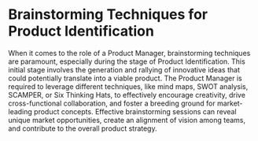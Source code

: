 # Brainstorming Techniques for Product Identification

When it comes to the role of a Product Manager, brainstorming techniques are paramount, especially during the stage of Product Identification. This initial stage involves the generation and rallying of innovative ideas that could potentially translate into a viable product. The Product Manager is required to leverage different techniques, like mind maps, SWOT analysis, SCAMPER, or Six Thinking Hats, to effectively encourage creativity, drive cross-functional collaboration, and foster a breeding ground for market-leading product concepts. Effective brainstorming sessions can reveal unique market opportunities, create an alignment of vision among teams, and contribute to the overall product strategy.